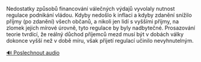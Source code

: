 
Nedostatky způsobů financování válečných výdajů vyvolaly nutnost regulace podnikání vládou. Kdyby nedošlo k inflaci a kdyby zdanění snížilo příjmy (po zdanění) všech občanů, a nikoli jen lidí s vyššími příjmy, na zlomek jejich mírové úrovně, tyto regulace by byly nadbytečné. Prosazování teorie tvrdící, že reálný důchod příjemců mezd musí být v dobách války dokonce vyšší než v době míru, však přijetí regulací učinilo nevyhnutelným.

[🔊 Poslechnout audio](/data/7-paragraphs/audio/chapter_164/para_012-Nedostatky-zpsob-financovn-vlench-vdaj-vy.mp3)
